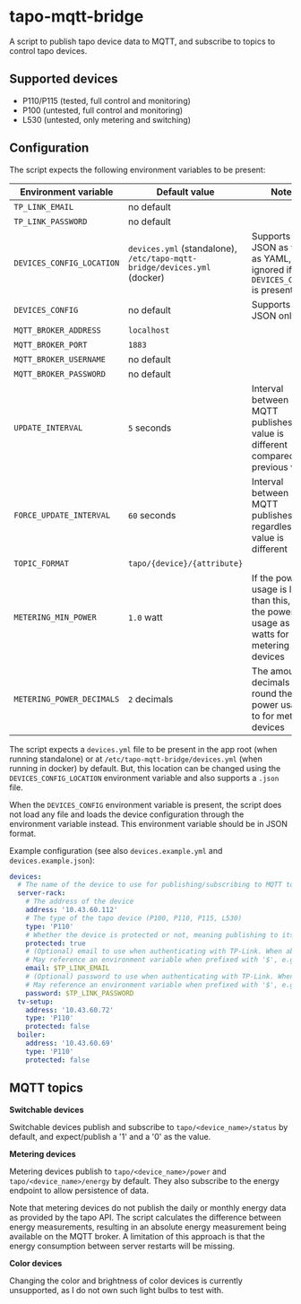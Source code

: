 # tapo-mqtt-bridge

A script to publish tapo device data to MQTT, and subscribe to topics to control tapo devices.

## Supported devices

- P110/P115 (tested, full control and monitoring)
- P100 (untested, full control and monitoring)
- L530 (untested, only metering and switching)

## Configuration

The script expects the following environment variables to be present:

| Environment variable      | Default value                                                            | Notes                                                                                         | Required? |
|---------------------------|--------------------------------------------------------------------------|-----------------------------------------------------------------------------------------------|-----------|
| `TP_LINK_EMAIL`           | no default                                                               |                                                                                               | yes       |
| `TP_LINK_PASSWORD`        | no default                                                               |                                                                                               | yes       |
| `DEVICES_CONFIG_LOCATION` | `devices.yml` (standalone), `/etc/tapo-mqtt-bridge/devices.yml` (docker) | Supports JSON as well as YAML, ignored if `DEVICES_CONFIG` is present                         | no        |
| `DEVICES_CONFIG`          | no default                                                               | Supports JSON only                                                                            | no        |
| `MQTT_BROKER_ADDRESS`     | `localhost`                                                              |                                                                                               | no        |
| `MQTT_BROKER_PORT`        | `1883`                                                                   |                                                                                               | no        |
| `MQTT_BROKER_USERNAME`    | no default                                                               |                                                                                               | no        |
| `MQTT_BROKER_PASSWORD`    | no default                                                               |                                                                                               | no        |
| `UPDATE_INTERVAL`         | `5` seconds                                                              | Interval between MQTT publishes if value is different compared to previous value              | no        |
| `FORCE_UPDATE_INTERVAL`   | `60` seconds                                                             | Interval between MQTT publishes regardless of if value is different                           | no        |
| `TOPIC_FORMAT`            | `tapo/{device}/{attribute}`                                              |                                                                                               | no        |
| `METERING_MIN_POWER`      | `1.0` watt                                                               | If the power usage is lower than this, mark the power usage as `0` watts for metering devices | no        |
| `METERING_POWER_DECIMALS` | `2` decimals                                                             | The amount of decimals to round the power usage to for metering devices                       | no        |

The script expects a `devices.yml` file to be present in the app root (when running standalone) or at `/etc/tapo-mqtt-bridge/devices.yml` (when running in docker) by default. But, this location can be changed using the `DEVICES_CONFIG_LOCATION` environment variable and also supports a `.json` file.

When the `DEVICES_CONFIG` environment variable is present, the script does not load any file and loads the device configuration through the environment variable instead. This environment variable should be in JSON format.

Example configuration (see also `devices.example.yml` and `devices.example.json`):
```yaml
devices:
  # The name of the device to use for publishing/subscribing to MQTT topics
  server-rack:
    # The address of the device
    address: '10.43.60.112'
    # The type of the tapo device (P100, P110, P115, L530)
    type: 'P110'
    # Whether the device is protected or not, meaning publishing to its topics will not result in status changes of the device
    protected: true
    # (Optional) email to use when authenticating with TP-Link. When absent, the environment variable `TP_LINK_EMAIL` is used.
    # May reference an environment variable when prefixed with '$', e.g. '$TP_LINK_EMAIL'
    email: $TP_LINK_EMAIL
    # (Optional) password to use when authenticating with TP-Link. When absent, the environment variable `TP_LINK_PASSWORD` is used.
    # May reference an environment variable when prefixed with '$', e.g. '$TP_LINK_PASSWORD'
    password: $TP_LINK_PASSWORD
  tv-setup:
    address: '10.43.60.72'
    type: 'P110'
    protected: false
  boiler:
    address: '10.43.60.69'
    type: 'P110'
    protected: false
```

## MQTT topics

**Switchable devices**

Switchable devices publish and subscribe to `tapo/<device_name>/status` by default, and expect/publish a '1' and a '0' as the value.

**Metering devices**

Metering devices publish to `tapo/<device_name>/power` and `tapo/<device_name>/energy` by default. They also subscribe to the energy endpoint to allow persistence of data.

Note that metering devices do not publish the daily or monthly energy data as provided by the tapo API. The script calculates the difference between energy measurements, resulting in an absolute energy measurement being available on the MQTT broker. A limitation of this approach is that the energy consumption between server restarts will be missing.

**Color devices**

Changing the color and brightness of color devices is currently unsupported, as I do not own such light bulbs to test with.

